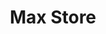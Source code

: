 ---
title: "Max Store"
url: /san-luis-potosi/max-store-carretera-san-luis-potosi-queretaro/
shop: Lebensmittel
---